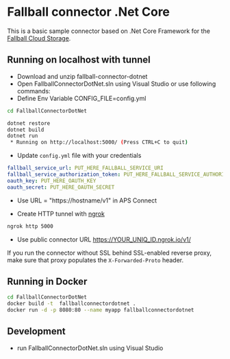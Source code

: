 # Fallball connector .Net Core

This is a basic sample connector based on .Net Core Framework for the [Fallball Cloud Storage](https://github.com/ingrammicro/fallball-service).

## Running on localhost with tunnel
* Download and unzip fallball-connector-dotnet
* Open FallballConnectorDotNet.sln using Visual Studio or use following commands:
* Define Env Variable CONFIG_FILE=config.yml

```bash
cd FallballConnectorDotNet

dotnet restore
dotnet build
dotnet run
 * Running on http://localhost:5000/ (Press CTRL+C to quit)
```

* Update `config.yml` file with your credentials

```yaml
fallball_service_url: PUT_HERE_FALLBALL_SERVICE_URI
fallball_service_authorization_token: PUT_HERE_FALLBALL_SERVICE_AUTHORIZATION_TOKEN
oauth_key: PUT_HERE_OAUTH_KEY
oauth_secret: PUT_HERE_OAUTH_SECRET
```

* Use URL = "https://hostname/v1" in APS Connect

* Create HTTP tunnel with [ngrok](https://ngrok.io)

```bash
ngrok http 5000
```

* Use public connector URL <https://YOUR_UNIQ_ID.ngrok.io/v1/>

If you run the connector without SSL behind SSL-enabled reverse proxy, make sure that proxy populates the `X-Forwarded-Proto` header.


## Running in Docker

```bash
cd FallballConnectorDotNet
docker build -t  fallballconnectordotnet .
docker run -d -p 8080:80 --name myapp fallballconnectordotnet
```

## Development
* run FallballConnectorDotNet.sln using Visual Studio
